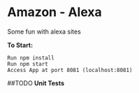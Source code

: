 # Amazon - Alexa
Some fun with alexa sites

**To Start:**
```
Run npm install
Run npm start
Access App at port 8081 (localhost:8081)
```


##TODO
**Unit Tests**
